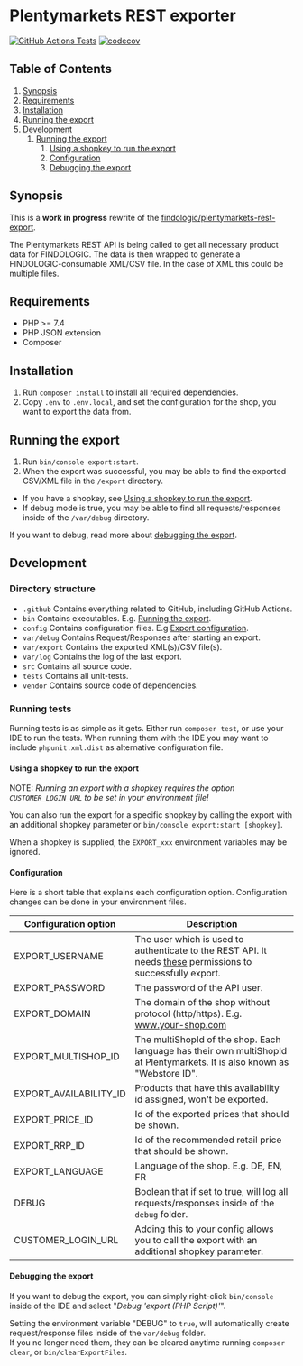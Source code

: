 # Plentymarkets REST exporter

[![GitHub Actions Tests](https://github.com/findologic/plentymarkets-rest-exporter-new/workflows/Tests/badge.svg)](https://github.com/findologic/plentymarkets-rest-exporter-new/actions)
[![codecov](https://codecov.io/gh/findologic/plentymarkets-rest-exporter-new/branch/master/graph/badge.svg)](https://codecov.io/gh/findologic/plentymarkets-rest-exporter-new)

## Table of Contents

1. [Synopsis](#synopsis)
1. [Requirements](#requirements)
1. [Installation](#installation)
1. [Running the export](#running-the-export)
1. [Development](#development)
   1. [Running the export](#running-the-export)
      1. [Using a shopkey to run the export](#using-a-shopkey-to-run-the-export)
      1. [Configuration](#configuration)
      1. [Debugging the export](#debugging-the-export)

## Synopsis

This is a **work in progress** rewrite of the [findologic/plentymarkets-rest-export](https://github.com/findologic/plentymarkets-rest-export).  

The Plentymarkets REST API is being called to get all necessary product data for
FINDOLOGIC. The data is then wrapped to generate a FINDOLOGIC-consumable XML/CSV file. In the case of
XML this could be multiple files.

## Requirements

* PHP >= 7.4
* PHP JSON extension
* Composer

## Installation

1. Run `composer install` to install all required dependencies.
1. Copy `.env` to `.env.local`, and set the configuration for the shop,
   you want to export the data from.

## Running the export

1. Run `bin/console export:start`.
1. When the export was successful, you may be able to find the exported CSV/XML file
 in the `/export` directory.


* If you have a shopkey, see [Using a shopkey to run the export](#using-a-shopkey-to-run-the-export).
* If debug mode is true, you may be able to find all requests/responses inside
 of the `/var/debug` directory.

If you want to debug, read more about [debugging the export](#debugging-the-export).

## Development

### Directory structure

* `.github` Contains everything related to GitHub, including GitHub Actions.
* `bin` Contains executables. E.g. [Running the export](#running-the-export).
* `config` Contains configuration files. E.g [Export configuration](#configuration).
* `var/debug` Contains Request/Responses after starting an export.
* `var/export` Contains the exported XML(s)/CSV file(s).
* `var/log` Contains the log of the last export.
* `src` Contains all source code.
* `tests` Contains all unit-tests.
* `vendor` Contains source code of dependencies.

### Running tests

Running tests is as simple as it gets. Either run `composer test`,
 or use your IDE to run the tests. When running them with the IDE
 you may want to include `phpunit.xml.dist` as alternative configuration file.

#### Using a shopkey to run the export

NOTE: *Running an export with a shopkey requires the option `CUSTOMER_LOGIN_URL` to be set in
your environment file!*

You can also run the export for a specific shopkey by calling the export with an
additional shopkey parameter or `bin/console export:start [shopkey]`.

When a shopkey is supplied, the `EXPORT_xxx` environment variables may be ignored.

#### Configuration

Here is a short table that explains each configuration option.
Configuration changes can be done in your environment files.

| Configuration option | Description                                                                                                                                                                                                                                  |
|----------------------|----------------------------------------------------------------------------------------------------------------------------------------------------------------------------------------------------------------------------------------------|
| EXPORT_USERNAME      | The user which is used to authenticate to the REST API. It needs [these](https://docs.findologic.com/doku.php?id=integration_documentation:plentymarkets_ceres_plugin:rest_export#necessary_permissions) permissions to successfully export. |
| EXPORT_PASSWORD      | The password of the API user.                                                                                                                                                                                                                |
| EXPORT_DOMAIN        | The domain of the shop without protocol (http/https). E.g. www.your-shop.com                                                                                                                                                                 |
| EXPORT_MULTISHOP_ID  | The multiShopId of the shop. Each language has their own multiShopId at Plentymarkets. It is also known as "Webstore ID".                                                                                                                    |
| EXPORT_AVAILABILITY_ID | Products that have this availability id assigned, won't be exported.                                                                                                                                                                         |
| EXPORT_PRICE_ID      | Id of the exported prices that should be shown.                                                                                                                                                                                              |
| EXPORT_RRP_ID        | Id of the recommended retail price that should be shown.                                                                                                                                                                                     |
| EXPORT_LANGUAGE      | Language of the shop. E.g. DE, EN, FR                                                                                                                                                                                                        |
| DEBUG                | Boolean that if set to true, will log all requests/responses inside of the `debug` folder.                                                                                                                                                   |
| CUSTOMER_LOGIN_URL   | Adding this to your config allows you to call the export with an additional shopkey parameter.                                                                                                                                               |

#### Debugging the export

If you want to debug the export, you can simply right-click `bin/console`
inside of the IDE and select "*Debug 'export (PHP Script)'*".

Setting the environment variable "DEBUG" to `true`, will
automatically create request/response files inside of the `var/debug` folder.  
If you no longer need them, they can be cleared anytime running `composer clear`,
or `bin/clearExportFiles`.
